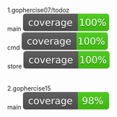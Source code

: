 1.gophercise07/todoz<br>
main ![alt coverage](https://github.com/mehfuz/Gophercize/blob/master/gophercise07/todoz/coverage.svg)<br>
cmd ![alt coverage](https://github.com/mehfuz/Gophercize/blob/master/gophercise07/todoz/cmd/coverage.svg)<br>
store ![alt coverage](https://github.com/mehfuz/Gophercize/blob/master/gophercise07/todoz/store/coverage.svg)<br>
<br><br>
2.gophercise15<br>
main ![alt coverage](https://github.com/mehfuz/Gophercize/blob/master/gophercise15/coverage.svg)<br>

